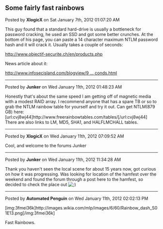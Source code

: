 ## Some fairly fast rainbows
Posted by **XlogicX** on Sat January 7th, 2012 01:07:20 AM

This guy found that a standard hard-drive is usually a bottleneck for password cracking, he used an SSD and got some better crunches. At the bottom of his page, you can paste a 14 character maximum NTLM password hash and it will crack it. Usually takes a couple of seconds:
<!-- m --><a class="postlink" href="http://www.objectif-securite.ch/en/products.php">http://www.objectif-securite.ch/en/products.php</a><!-- m -->

News article about it:
<!-- m --><a class="postlink" href="http://www.infosecisland.com/blogview/9023-Cracking-14-Character-Complex-Passwords-in-5-Seconds.html">http://www.infosecisland.com/blogview/9 ... conds.html</a><!-- m -->

--------------------------------------------------------------------------------

Posted by **Junker** on Wed January 11th, 2012 01:48:23 AM

Honestly that's about the same speed I am getting off of magnetic media with a modest RAID array. I recommend anyone that has a spare TB or so to grab the NTLM rainbow table for yourself and try it out. 
Can get NTLM(879 GB) here: [url:cvj8wj44]http&#58;//www&#46;freerainbowtables&#46;com/tables/[/url:cvj8wj44]
There are also links to LM, MD5, SHA1, and HALFLMCHALL tables.

--------------------------------------------------------------------------------

Posted by **XlogicX** on Wed January 11th, 2012 07:09:52 AM

Cool, and welcome to the forums Junker

--------------------------------------------------------------------------------

Posted by **Junker** on Wed January 11th, 2012 11:34:28 AM

Thank you haven't seen the local scene for about 15 years now, got curious on how it was progressing. Was looking for location of the hamfest over the weekend and found the forum through a post here to the hamfest, so decided to check the place out <!-- s;) --><img src="{SMILIES_PATH}/icon_e_wink.gif" alt=";)" title="Wink" /><!-- s;) -->

--------------------------------------------------------------------------------

Posted by **Automated Penguin** on Wed January 11th, 2012 02:02:13 PM

[img:3fmei36k]http&#58;//images&#46;wikia&#46;com/mlp/images/6/60/Rainbow_dash_S01E13&#46;png[/img:3fmei36k]

Fast Rainbows.
